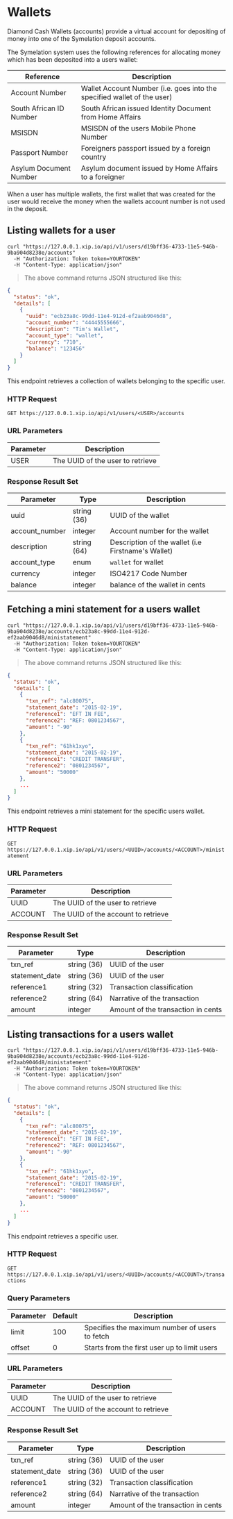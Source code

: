 # Wallets

Diamond Cash Wallets (accounts) provide a virtual account for depositing of money into one of the Symelation deposit accounts.

The Symelation system uses the following references for allocating money which has been deposited into a users wallet:

Reference|Description
----------|----------
Account Number|Wallet Account Number (i.e. goes into the specified wallet of the user)
South African ID Number|South African issued Identity Document from Home Affairs
MSISDN|MSISDN of the users Mobile Phone Number
Passport Number|Foreigners passport issued by a foreign country
Asylum Document Number|Asylum document issued by Home Affairs to a foreigner

When a user has multiple wallets, the first wallet that was created for the user
would receive the money when the wallets account number is not used in the deposit.

## Listing wallets for a user

```shell
curl "https://127.0.0.1.xip.io/api/v1/users/d19bff36-4733-11e5-946b-9ba904d8238e/accounts"
  -H "Authorization: Token token=YOURTOKEN"
  -H "Content-Type: application/json"
```

> The above command returns JSON structured like this:

```json
{
  "status": "ok",
  "details": [
    {
      "uuid": "ecb23a8c-99dd-11e4-912d-ef2aab9046d8",
      "account_number": "44445555666",
      "description": "Tim's Wallet",
      "account_type": "wallet",
      "currency": "710",
      "balance": "123456"
    }
  ]
}
```

This endpoint retrieves a collection of wallets belonging to the specific user.

### HTTP Request

`GET https://127.0.0.1.xip.io/api/v1/users/<USER>/accounts`

### URL Parameters

Parameter | Description
--------- | -----------
USER | The UUID of the user to retrieve

### Response Result Set

Parameter | Type | Description
--------- | ---- | -----------
uuid | string (36) | UUID of the wallet
account_number | integer | Account number for the wallet
description | string (64) | Description of the wallet (i.e Firstname's Wallet)
account_type | enum | `wallet` for wallet
currency | integer | ISO4217 Code Number
balance | integer | balance of the wallet in cents

## Fetching a mini statement for a users wallet


```shell
curl "https://127.0.0.1.xip.io/api/v1/users/d19bff36-4733-11e5-946b-9ba904d8238e/accounts/ecb23a8c-99dd-11e4-912d-ef2aab9046d8/ministatement"
  -H "Authorization: Token token=YOURTOKEN"
  -H "Content-Type: application/json"
```

> The above command returns JSON structured like this:

```json
{
  "status": "ok",
  "details": [
    {
      "txn_ref": "alc80075",
      "statement_date": "2015-02-19",
      "reference1": "EFT IN FEE",
      "reference2": "REF: 0801234567",
      "amount": "-90"
    },
    {
      "txn_ref": "61hk1xyo",
      "statement_date": "2015-02-19",
      "reference1": "CREDIT TRANSFER",
      "reference2": "0801234567",
      "amount": "50000"
    },
    ...
  ]
}
```

This endpoint retrieves a mini statement for the specific users wallet.

### HTTP Request

`GET https://127.0.0.1.xip.io/api/v1/users/<UUID>/accounts/<ACCOUNT>/ministatement`

### URL Parameters

Parameter | Description
--------- | -----------
UUID | The UUID of the user to retrieve
ACCOUNT | The UUID of the account to retrieve

### Response Result Set

Parameter | Type | Description
--------- | ---- | -----------
txn_ref | string (36) | UUID of the user
statement_date | string (36) | UUID of the user
reference1 | string (32) | Transaction classification
reference2 | string (64) | Narrative of the transaction
amount | integer | Amount of the transaction in cents

## Listing transactions for a users wallet

```shell
curl "https://127.0.0.1.xip.io/api/v1/users/d19bff36-4733-11e5-946b-9ba904d8238e/accounts/ecb23a8c-99dd-11e4-912d-ef2aab9046d8/ministatement"
  -H "Authorization: Token token=YOURTOKEN"
  -H "Content-Type: application/json"
```

> The above command returns JSON structured like this:

```json
{
  "status": "ok",
  "details": [
    {
      "txn_ref": "alc80075",
      "statement_date": "2015-02-19",
      "reference1": "EFT IN FEE",
      "reference2": "REF: 0801234567",
      "amount": "-90"
    },
    {
      "txn_ref": "61hk1xyo",
      "statement_date": "2015-02-19",
      "reference1": "CREDIT TRANSFER",
      "reference2": "0801234567",
      "amount": "50000"
    },
    ...
  ]
}
```

This endpoint retrieves a specific user.

### HTTP Request

`GET https://127.0.0.1.xip.io/api/v1/users/<UUID>/accounts/<ACCOUNT>/transactions`

### Query Parameters

Parameter | Default | Description
--------- | ------- | -----------
limit | 100 | Specifies the maximum number of users to fetch
offset | 0 | Starts from the first user up to limit users

### URL Parameters

Parameter | Description
--------- | -----------
UUID | The UUID of the user to retrieve
ACCOUNT | The UUID of the account to retrieve

### Response Result Set

Parameter | Type | Description
--------- | ---- | -----------
txn_ref | string (36) | UUID of the user
statement_date | string (36) | UUID of the user
reference1 | string (32) | Transaction classification
reference2 | string (64) | Narrative of the transaction
amount | integer | Amount of the transaction in cents
